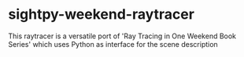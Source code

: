 # sightpy-weekend-raytracer
This raytracer is a versatile port of 'Ray Tracing in One Weekend Book Series' which uses Python as interface for the scene description
